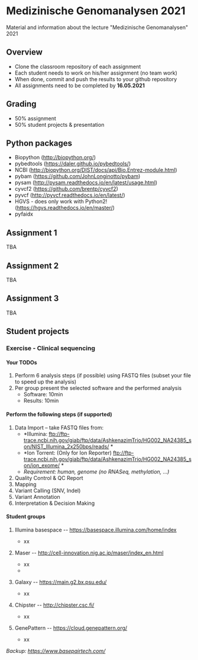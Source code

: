# Medizinische Genomanalysen 2021
Material and information about the lecture "Medizinische Genomanalysen" 2021

## Overview
* Clone the classroom repository of each assignment
* Each student needs to work on his/her assignment (no team work)
* When done, commit and push the results to your github repository
* All assignments need to be completed by **16.05.2021**

## Grading
* 50% assignment
* 50% student projects & presentation

## Python packages
* Biopython (http://biopython.org/)
* pybedtools (https://daler.github.io/pybedtools/)
* NCBI (http://biopython.org/DIST/docs/api/Bio.Entrez-module.html)
* pybam (https://github.com/JohnLonginotto/pybam)
* pysam (http://pysam.readthedocs.io/en/latest/usage.html)
* cyvcf2 (https://github.com/brentp/cyvcf2)
* pyvcf (http://pyvcf.readthedocs.io/en/latest/)
* HGVS - does only work with Python2! (https://hgvs.readthedocs.io/en/master/)
* pyfaidx



## Assignment 1
TBA

## Assignment 2
TBA

## Assignment 3
TBA


## Student projects

### Exercise - Clinical sequencing

#### Your TODOs
1. Perform 6 analysis steps (if possible) using FASTQ files (subset your file to speed up the analysis)
2. Per group present the selected software and the performed analysis
   * Software: 10min 
   * Results: 10min


#### Perform the following steps (if supported)
1. Data Import – take FASTQ files from:
   * *Illumina:  ftp://ftp-trace.ncbi.nih.gov/giab/ftp/data/AshkenazimTrio/HG002_NA24385_son/NIST_Illumina_2x250bps/reads/ * 
   * *Ion Torrent: (Only for Ion Reporter)  ftp://ftp-trace.ncbi.nih.gov/giab/ftp/data/AshkenazimTrio/HG002_NA24385_son/ion_exome/ *
   * *Requirement: human, genome (no RNASeq, methylation, …)*
2. Quality Control & QC Report
3. Mapping
4. Variant Calling (SNV, Indel)
5. Variant Annotation
6. Interpretation & Decision Making

#### Student groups 
1. Illumina basespace  --  https://basespace.illumina.com/home/index 
   * xx

2. Maser  --  http://cell-innovation.nig.ac.jp/maser/index_en.html
   * xx
   * 
3. Galaxy  --  https://main.g2.bx.psu.edu/ 
   * xx
4. Chipster  --  http://chipster.csc.fi/ 
   * xx
5. GenePattern  --  https://cloud.genepattern.org/
   * xx


*Backup: https://www.basepairtech.com/*








